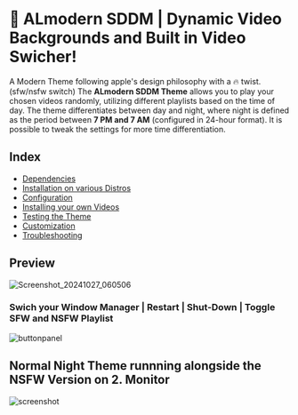 # 🎨 ALmodern SDDM | Dynamic Video Backgrounds and Built in Video Swicher! 
A Modern Theme following apple's design philosophy with a 🔥 twist. (sfw/nsfw switch)
The **ALmodern SDDM Theme**  allows you to play your chosen videos randomly, utilizing different playlists based on the time of day.
The theme differentiates between day and night, where night is defined as the period between **7 PM and 7 AM** (configured in 24-hour format).
It is possible to tweak the settings for more time differentiation.

## Index
- [Dependencies](wiki/dependencies.md)
- [Installation on various Distros](wiki/installation-on-various-distros.md)
- [Configuration](wiki/configuration-steps.md)
- [Installing your own Videos](wiki/installing-background-videos.md)
- [Testing the Theme](wiki/testing-the-theme.md)
- [Customization](wiki/customization.md)
- [Troubleshooting](wiki/troubleshooting.md)


## Preview

![Screenshot_20241027_060506](https://github.com/user-attachments/assets/a1a6c7b2-dece-4754-82fc-e003badfd733)
### Swich your Window Manager | Restart | Shut-Down | Toggle SFW and NSFW Playlist
![buttonpanel](https://github.com/user-attachments/assets/b963c58e-d265-47f1-91ab-47ee6e66a712)

## Normal Night Theme runnning alongside the NSFW Version on 2. Monitor
![screenshot](https://github.com/user-attachments/assets/04bef9ce-30dc-4ba1-a778-7cfc2ab42f52)
